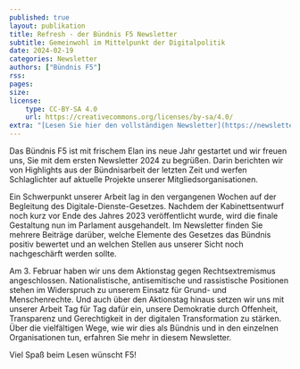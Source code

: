 ```yaml
---
published: true
layout: publikation
title: Refresh - der Bündnis F5 Newsletter
subtitle: Gemeinwohl im Mittelpunkt der Digitalpolitik
date: 2024-02-19
categories: Newsletter
authors: ["Bündnis F5"]
rss:
pages:
size: 
license:
    type: CC-BY-SA 4.0
    url: https://creativecommons.org/licenses/by-sa/4.0/
extra: "[Lesen Sie hier den vollständigen Newsletter](https://newsletter.wikimedia.de/mailing/191/7273728/19228385/299/388c3b4867/index.html){:target='_blank'}"
---
```


Das Bündnis F5 ist mit frischem Elan ins neue Jahr gestartet und wir freuen uns, Sie mit dem ersten Newsletter 2024 zu begrüßen. Darin berichten wir von Highlights aus der Bündnisarbeit der letzten Zeit und werfen Schlaglichter auf aktuelle Projekte unserer Mitgliedsorganisationen.

Ein Schwerpunkt unserer Arbeit lag in den vergangenen Wochen auf der Begleitung des Digitale-Dienste-Gesetzes. Nachdem der Kabinettsentwurf noch kurz vor Ende des Jahres 2023 veröffentlicht wurde, wird die finale Gestaltung nun im Parlament ausgehandelt. Im Newsletter finden Sie mehrere Beiträge darüber, welche Elemente des Gesetzes das Bündnis positiv bewertet und an welchen Stellen aus unserer Sicht noch nachgeschärft werden sollte.

Am 3. Februar haben wir uns dem Aktionstag gegen Rechtsextremismus angeschlossen. Nationalistische, antisemitische und rassistische Positionen stehen im Widerspruch zu unserem Einsatz für Grund- und Menschenrechte. Und auch über den Aktionstag hinaus setzen wir uns mit unserer Arbeit Tag für Tag dafür ein, unsere Demokratie durch Offenheit, Transparenz und Gerechtigkeit in der digitalen Transformation zu stärken. Über die vielfältigen Wege, wie wir dies als Bündnis und in den einzelnen Organisationen tun, erfahren Sie mehr in diesem Newsletter.

Viel Spaß beim Lesen wünscht F5!
